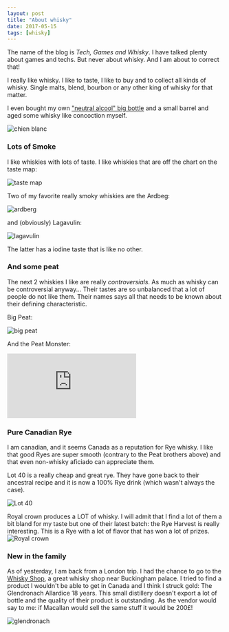 ```yaml
---
layout: post
title: "About whisky"
date: 2017-05-15
tags: [whisky]
---
```


The name of the blog is *Tech, Games and Whisky*. I have talked plenty about games and techs. But never about whisky. And I am about to correct that!

I really like whisky. I like to taste, I like to buy and to collect all kinds of whisky. Single malts, blend, bourbon or any other king of whisky for that matter.

I even bought my own ["neutral alcool" big bottle](http://subversifs.ca/lessubversifs/chien_blanc.php?lang=fr) and a small barrel and aged some whisky like concoction myself.

![chien blanc](http://subversifs.ca/lessubversifs/images/chienBlanc_baril.jpg)

### Lots of Smoke

I like whiskies with lots of taste. I like whiskies that are off the chart on the taste map:

![taste map](http://i.imgur.com/5VLzR.jpg)

Two of my favorite really smoky whiskies are the Ardbeg:

![ardberg](http://images.selfridges.com/is/image//selfridges/414-82008469-57793733_M?$PDP_M_ZOOM$)

and (obviously) Lagavulin:

![lagavulin](http://www.lcbo.com/content/dam/lcbo/products/207126.jpg/jcr:content/renditions/cq5dam.web.1280.1280.jpeg)

The latter has a iodine taste that is like no other.

### And some peat

The next 2 whiskies I like are really *controversials*. As much as whisky can be controversial anyway... Their tastes are so unbalanced that a lot of people do not like them. Their names says all that needs to be known about their defining characteristic.

Big Peat:

![big peat](https://img.thewhiskyexchange.com/900/vatted_big2.jpg)

And the Peat Monster:

![peat monster](http://www.compassboxwhisky.com/getimage.php?im=201606151211387946.jpg)

### Pure Canadian Rye

I am canadian, and it seems Canada as a reputation for Rye whisky. I like that good Ryes are super smooth (contrary to the Peat brothers above) and that even non-whisky aficiado can appreciate them.

Lot 40 is a really cheap and great rye. They have gone back to their ancestral recipe and it is now a 100% Rye drink (which wasn't always the case).

![Lot 40](http://www.lcbo.com/content/dam/lcbo/products/382861.jpg/jcr:content/renditions/cq5dam.web.1280.1280.jpeg)

Royal crown produces a LOT of whisky. I will admit that I find a lot of them a bit bland for my taste but one of their latest batch: the Rye Harvest is really interesting. This is a Rye with a lot of flavor that has won a lot of prizes.
![Royal crown](http://www.lcbo.com/content/dam/lcbo/products/434092.jpg/jcr:content/renditions/cq5dam.web.1280.1280.jpeg)

### New in the family

As of yesterday, I am back from a London trip. I had the chance to go to the [Whisky Shop](), a great whisky shop near Buckingham palace. I tried to find a product I wouldn't be able to get in Canada and I think I struck gold: The Glendronach Allardice 18 years. This small distillery doesn't export a lot of bottle and the quality of their product is outstanding. As the vendor would say to me: if Macallan would sell the same stuff it would be 200£!


![glendronach](http://images.selfridges.com/is/image//selfridges/414-3002709-80008_M?$PDP_M_ALL$)
